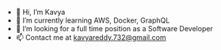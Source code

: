 - 👋 Hi, I’m Kavya
- 🌱 I’m currently learning AWS, Docker, GraphQL
- 💞️ I’m looking for a full time position as a Software Developer
- 📫 Contact me at kavyareddy.732@gmail.com

<!---
KavyaReddy732/KavyaReddy732 is a ✨ special ✨ repository because its `README.md` (this file) appears on your GitHub profile.
You can click the Preview link to take a look at your changes.
--->
